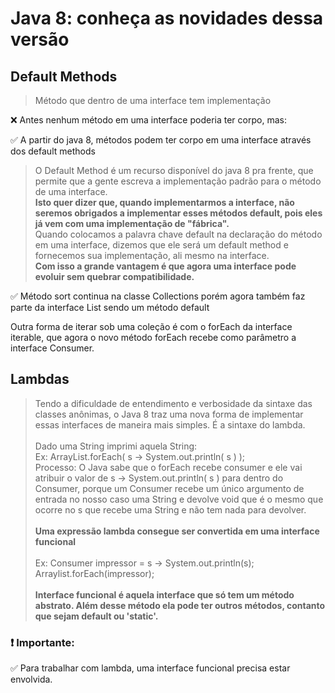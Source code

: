 # Java 8: conheça as novidades dessa versão

## Default Methods
> Método que dentro de uma interface tem implementação 

❌ Antes nenhum método em uma interface poderia ter corpo, mas:

✅ A partir do java 8, métodos podem ter corpo em uma interface através dos default methods


> O Default Method é um recurso disponível do java 8 pra frente, que permite que a gente escreva a implementação padrão para o método de uma interface.<br>
<strong>Isto quer dizer que, quando implementarmos a interface, não seremos obrigados a implementar esses métodos default, pois eles já vem com uma implementação de "fábrica".<br></strong>
Quando colocamos a palavra chave default na declaração do método em uma interface, dizemos que ele será um default method e fornecemos sua implementação, ali mesmo na interface.<br>
<strong>Com isso a grande vantagem é que agora uma interface pode evoluir sem quebrar compatibilidade.</strong>

✅ Método sort continua na classe Collections porém agora também faz parte da interface List sendo um método default

Outra forma de iterar sob uma coleção é com o forEach da interface iterable, que agora 
o novo método forEach recebe como parâmetro a interface Consumer.

## Lambdas
> Tendo a dificuldade de entendimento e verbosidade da sintaxe das classes anônimas, o Java 8 traz uma nova forma de implementar essas interfaces de maneira mais simples. É a sintaxe do lambda.<br><br>
Dado uma String imprimi aquela String:<br>
Ex: ArrayList.forEach( s -> System.out.println( s ) );<br>
Processo: O Java sabe que o forEach recebe consumer e ele vai atribuir  o valor de s -> System.out.println( s ) para dentro do Consumer, porque um Consumer recebe  um único argumento de entrada no nosso caso uma String e devolve void que é o mesmo que ocorre no s que recebe uma String e não tem nada para devolver.<br><br>
<strong>Uma expressão lambda consegue ser convertida em uma interface funcional</strong><br><br>
Ex: Consumer<String> impressor = s -> System.out.println(s);<br>
Arraylist.forEach(impressor);<br><br>
<strong>Interface funcional é aquela interface que só tem um método abstrato. Além desse método ela pode ter outros métodos, contanto que sejam default ou 'static'.</strong>

### ❗ Importante:
✅ Para trabalhar com lambda, uma interface funcional precisa estar envolvida.